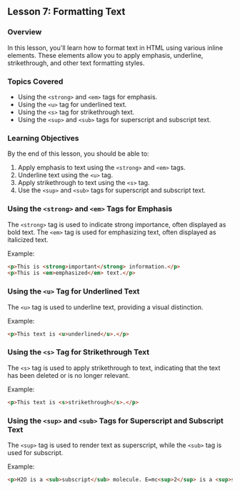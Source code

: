 ## Lesson 7: Formatting Text

### Overview

In this lesson, you'll learn how to format text in HTML using various inline elements. These elements allow you to apply emphasis, underline, strikethrough, and other text formatting styles.

### Topics Covered

- Using the `<strong>` and `<em>` tags for emphasis.
- Using the `<u>` tag for underlined text.
- Using the `<s>` tag for strikethrough text.
- Using the `<sup>` and `<sub>` tags for superscript and subscript text.

### Learning Objectives

By the end of this lesson, you should be able to:

1. Apply emphasis to text using the `<strong>` and `<em>` tags.
2. Underline text using the `<u>` tag.
3. Apply strikethrough to text using the `<s>` tag.
4. Use the `<sup>` and `<sub>` tags for superscript and subscript text.

### Using the `<strong>` and `<em>` Tags for Emphasis

The `<strong>` tag is used to indicate strong importance, often displayed as bold text. The `<em>` tag is used for emphasizing text, often displayed as italicized text.

Example:

```html
<p>This is <strong>important</strong> information.</p>
<p>This is <em>emphasized</em> text.</p>
```

### Using the `<u>` Tag for Underlined Text

The `<u>` tag is used to underline text, providing a visual distinction.

Example:

```html
<p>This text is <u>underlined</u>.</p>
```

### Using the `<s>` Tag for Strikethrough Text

The `<s>` tag is used to apply strikethrough to text, indicating that the text has been deleted or is no longer relevant.

Example:

```html
<p>This text is <s>strikethrough</s>.</p>
```

### Using the `<sup>` and `<sub>` Tags for Superscript and Subscript Text

The `<sup>` tag is used to render text as superscript, while the `<sub>` tag is used for subscript.

Example:

```html
<p>H2O is a <sub>subscript</sub> molecule. E=mc<sup>2</sup> is a <sup>superscript</sup> equation.</p>
```

